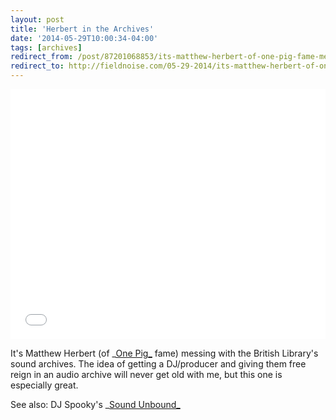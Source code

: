 ```yaml
---
layout: post 
title: 'Herbert in the Archives' 
date: '2014-05-29T10:00:34-04:00' 
tags: [archives] 
redirect_from: /post/87201068853/its-matthew-herbert-of-one-pig-fame-messing/
redirect_to: http://fieldnoise.com/05-29-2014/its-matthew-herbert-of-one-pig-fame-messing
---
```


<iframe width="100%" height="400" src="//www.youtube.com/embed/tAgBvyDqOBE" frameborder="0" allowfullscreen></iframe>


It's Matthew Herbert (of _[One Pig_][1] fame) messing with the British Library's sound archives. The idea of getting a DJ/producer and giving them free reign in an audio archive will never get old with me, but this one is especially great.

See also: DJ Spooky's _[Sound Unbound_][2]

[1]: http://www.nytimes.com/2011/10/18/arts/music/in-one-pig-matthew-herbert-finds-music-in-a-pig.html
[2]: http://www.amazon.com/gp/product/B001I51WR6?ie=UTF8&amp;tag=theofficiwe06-20&amp;linkCode=as2&amp;camp=1789&amp;creative=9325&amp;creativeASIN=B001I51WR6
  
